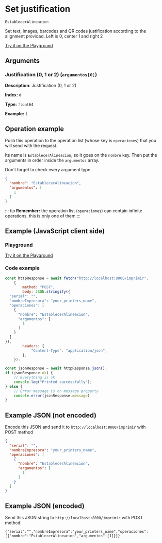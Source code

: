 # Set justification

`EstablecerAlineacion`

Set text, images, barcodes and QR codes justification according to the alignment providad. Left is 0, center 1 and right 2


[Try it on the Playground](../playground.md?operacion=EstablecerAlineacion)

## Arguments
### Justification (0, 1 or 2) (`argumentos[0]`)



**Description:** Justification (0, 1 or 2)

**Index:** `0`

**Type:** `float64`

**Example:** `1`

## Operation example


Push this operation to the operation list (whose key is `operaciones`) that you will send with the request.

Its name is `EstablecerAlineacion`, so it goes on the `nombre` key. Then put the arguments in order
inside the `argumentos` array.

Don't forget to check every argument type



```json
{
  "nombre": "EstablecerAlineacion",
  "argumentos": [
    1
  ]
}
```

::: tip
**Remember:** the operation list (`operaciones`) can contain infinite operations, this is only one of them
:::

## Example (JavaScript client side)

### Playground
[Try it on the Playground](../playground.md?operacion=EstablecerAlineacion)

<Playground nombreOperacion="EstablecerAlineacion"/>

### Code example
```js
const httpResponse = await fetch("http://localhost:8000/imprimir",
    {
        method: "POST",
        body: JSON.stringify({
  "serial": "",
  "nombreImpresora": "your_printers_name",
  "operaciones": [
    {
      "nombre": "EstablecerAlineacion",
      "argumentos": [
        1
      ]
    }
  ]
}),
        headers: {
            "Content-Type": "application/json",
        },
    });

const jsonResponse = await httpResponse.json();
if (jsonResponse.ok) {
    // Everything is ok
    console.log("Printed successfully");
} else {
    // Error message is on message property
    console.error(jsonResponse.message)
}
```

## Example JSON (not encoded)

Encode this JSON and send it to `http://localhost:8000/imprimir` with POST method

```json
{
  "serial": "",
  "nombreImpresora": "your_printers_name",
  "operaciones": [
    {
      "nombre": "EstablecerAlineacion",
      "argumentos": [
        1
      ]
    }
  ]
}
```

## Example JSON (encoded)

Send this JSON string to `http://localhost:8000/imprimir` with POST method

```
{"serial":"","nombreImpresora":"your_printers_name","operaciones":[{"nombre":"EstablecerAlineacion","argumentos":[1]}]}
```
